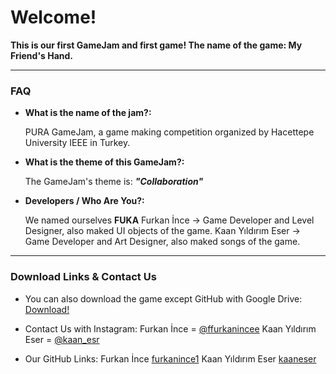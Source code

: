 # Welcome!

**This is our first GameJam and first game! The name of the game: My Friend's Hand.**


------------



### FAQ

- **What is the name of the jam?:**

	PURA GameJam, a game making competition organized by Hacettepe University IEEE in Turkey.
- **What is the theme of this GameJam?:**

	The GameJam's theme is: ***"Collaboration"***

- **Developers / Who Are You?:**

	We named ourselves **FUKA**
	Furkan İnce -> Game Developer and Level Designer, also maked UI objects of the game.
	Kaan Yıldırım Eser -> Game Developer and Art Designer, also maked songs of the game.

------------

### Download Links & Contact Us

- You can also download the game except GitHub with Google Drive:
	[Download!](https://drive.google.com/file/d/1lCzJ44jcVCTXzXkS5oEo971Hvdl1sdp2/view?usp=sharing "Download!")

- Contact Us with Instagram:
	Furkan İnce = [@ffurkanincee](instagram.com/ffurkanincee/ "@ffurkanincee")
	Kaan Yıldırım Eser = [@kaan_esr](instagram.com/kaan_esr/ "@kaan_esr")
- Our GitHub Links:
	Furkan İnce [furkanince1](https://github.com/furkanince1 "furkanince1")
	Kaan Yıldırım Eser [kaaneser](https://github.com/kaaneser "kaaneser")
